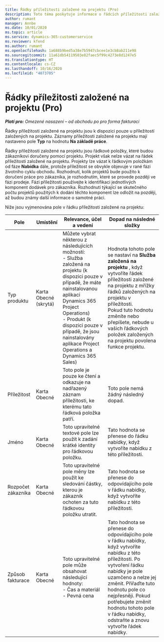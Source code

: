 ```yaml
---
title: Řádky příležitosti založené na projektu (Pro)
description: Toto téma poskytuje informace o řádcích příležitosti založené na projektu. (Pro)
author: rumant
manager: Annbe
ms.date: 10/01/2020
ms.topic: article
ms.service: dynamics-365-customerservice
ms.reviewer: kfend
ms.author: rumant
ms.openlocfilehash: 1a688b9bed5a38e7b5947cbcee1e3cb8ab211e98
ms.sourcegitcommit: 11a61db54119503e82faec5f99c4273e8d1247e5
ms.translationtype: HT
ms.contentlocale: cs-CZ
ms.lasthandoff: 10/16/2020
ms.locfileid: "4073705"
---
```

# <a name="project-based-opportunity-lines-pro"></a>Řádky příležitosti založené na projektu (Pro)

_**Platí pro:** Omezené nasazení – od obchodu po pro forma fakturaci_

Řádky příležitosti založené na projektu jsou k dispozici pouze u příležitostí založených na projektu. Záznamy příležitosti založené na projektu mají nastaveno pole **Typ** na hodnotu **Na základě práce**.

Řádky příležitosti založené na projektu jsou řádkové položky, které budou zákazníkovi doručeny pomocí projektu. Projekt však nelze vázat na řádek příležitosti založené na projektu. Projekty lze vázat k řádkovým položkám od fáze **Nabídka** dále, protože příležitost se obvykle objevuje v rané fázi životního cyklu obchodu. Rozhodnutí, kolik projektů bude použito k doručení práce pro zákazníka, je rozhodnutím, které se provede později ve fázi prodeje. Fázi příležitosti používejte k identifikaci jednotlivých komponent dodávek pro zákazníka. Rozhodnutí týkající se skutečného počtu projektů použitých k dodání těchto komponent lze odložit na později, až budou známy další informace o samotné práci.

Níže jsou vyjmenována pole v řádku příležitosti založené na projektu:

| **Pole** | **Umístění** | **Relevance, účel a vedení** | **Dopad na následné složky** |
| --- | --- | --- | --- |
| Typ produktu | Karta Obecné (skrytá) | Můžete vybrat některou z následujících možností:</br>- Služba založená na projektu (k dispozici pouze v případě, že máte nainstalovanou aplikaci Dynamics 365 Project Operations)</br>- Produkt (k dispozici pouze v případě, že jsou nainstalovány aplikace Project Operations a Dynamics 365 Sales) | Hodnota tohoto pole se nastaví na **Služba založená na projektu** , když vytvoříte řádek příležitosti založené na projektu z mřížky řádků založených na projektu v příležitosti. <br> Pokud tuto hodnotu změníte nebo přepíšete, nebude u vašich řádkových položek založených na projektu povolena funkce projektu. |
| Příležitost | Karta Obecné | Toto pole je pouze ke čtení a odkazuje na nadřazený záznam příležitosti, ke kterému tato řádková položka patří. | Toto pole nemá žádný následný dopad. |
| Jméno | Karta Obecné | Toto upravitelné textové pole lze použít k zadání krátké identity pro řádkovou položku. | Tato hodnota se přenese do řádku nabídky, když vytvoříte nabídku z této příležitosti. |
| Rozpočet zákazníka | Karta Obecné | Toto upravitelné pole měny lze použít ke sledování částky, kterou je zákazník ochoten za tuto řádkovou položku utratit. | Tato hodnota se přenese do odpovídajícího pole v řádku nabídky, když vytvoříte nabídku z této příležitosti. |
| Způsob fakturace | Karta Obecné | Toto upravitelné pole může obsahovat následující hodnoty:</br>- Čas a materiál</br>- Pevná cena | Tato hodnota se přenese do odpovídajícího pole v řádku nabídky, když vytvoříte nabídku z této příležitosti. Po vytvoření řádku nabídky je pole uzamčeno a nelze jej změnit. Přiřaďte tuto hodnotu pole co nejpřesněji. Pokud potřebujete změnit hodnotu tohoto pole v řádku nabídky, odstraňte a znovu vytvořte řádek nabídky. |
